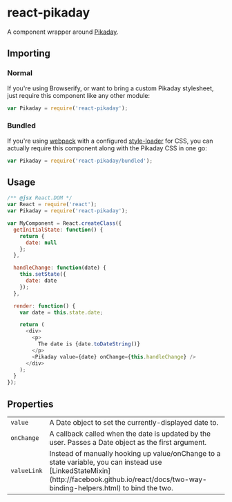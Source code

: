 # react-pikaday

A component wrapper around [Pikaday](https://github.com/dbushell/Pikaday).

## Importing

### Normal

If you're using Browserify, or want to bring a custom Pikaday stylesheet, just require this
component like any other module:

```javascript
var Pikaday = require('react-pikaday');
```

### Bundled

If you're using [webpack](http://webpack.github.io/) with a configured
[style-loader](https://github.com/webpack/style-loader) for CSS, you can actually require this
component along with the Pikaday CSS in one go:

```javascript
var Pikaday = require('react-pikaday/bundled');
```

## Usage

```javascript
/** @jsx React.DOM */
var React = require('react');
var Pikaday = require('react-pikaday');

var MyComponent = React.createClass({
  getInitialState: function() {
    return {
      date: null
    };
  },

  handleChange: function(date) {
    this.setState({
      date: date
    });
  },

  render: function() {
    var date = this.state.date;

    return (
      <div>
        <p>
          The date is {date.toDateString()}
        </p>
        <Pikaday value={date} onChange={this.handleChange} />
      </div>
    );
  }
});
```

## Properties

<table>
  <tr>
    <td><code>value</code></td>
    <td>A Date object to set the currently-displayed date to.</td>
  </tr>
  <tr>
    <td><code>onChange</code></td>
    <td>
      A callback called when the date is updated by the user. Passes a Date object as the first
      argument.
    </td>
  </tr>
  <tr>
    <td><code>valueLink</code></td>
    <td>
      Instead of manually hooking up value/onChange to a state variable, you can instead use
      [LinkedStateMixin](http://facebook.github.io/react/docs/two-way-binding-helpers.html) to
      bind the two.
    </td>
  </tr>
</table>
